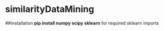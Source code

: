 # similarityDataMining
##installation
**pip install numpy scipy sklearn** for required sklearn imports
